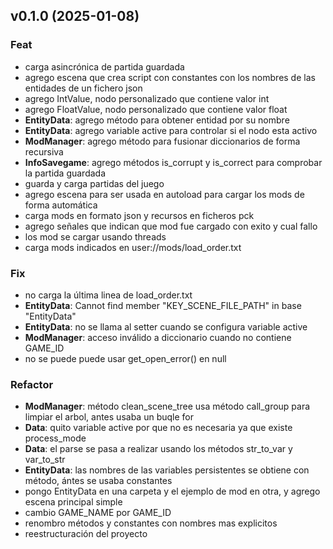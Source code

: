 ## v0.1.0 (2025-01-08)

### Feat

- carga asincrónica de partida guardada
- agrego escena que crea script con constantes con los nombres de las entidades de un fichero json
- agrego IntValue, nodo personalizado que contiene valor int
- agrego FloatValue, nodo personalizado que contiene valor float
- **EntityData**: agrego método para obtener entidad por su nombre
- **EntityData**: agrego variable active para controlar si el nodo esta activo
- **ModManager**: agrego método para fusionar diccionarios de forma recursiva
- **InfoSavegame**: agrego métodos is_corrupt y is_correct para comprobar la partida guardada
- guarda y carga partidas del juego
- agrego escena para ser usada en autoload para cargar los mods de forma automática
- carga mods en formato json y recursos en ficheros pck
- agrego señales que indican que mod fue cargado con exito y cual fallo
- los mod se cargar usando threads
- carga mods indicados en user://mods/load_order.txt

### Fix

- no carga la última linea de load_order.txt
- **EntityData**: Cannot find member "KEY_SCENE_FILE_PATH" in base "EntityData"
- **EntityData**: no se llama al setter cuando se configura variable active
- **ModManager**: acceso inválido a diccionario cuando no contiene GAME_ID
- no se puede puede usar get_open_error() en null

### Refactor

- **ModManager**: método clean_scene_tree usa método call_group para limpiar el arbol, antes usaba un buqle for
- **Data**: quito variable active por que no es necesaria ya que existe process_mode
- **Data**: el parse se pasa a realizar usando los métodos str_to_var y var_to_str
- **EntityData**: las nombres de las variables persistentes se obtiene con método, ántes se usaba constantes
- pongo EntityData en una carpeta y el ejemplo de mod en otra, y agrego escena principal simple
- cambio GAME_NAME por GAME_ID
- renombro métodos y constantes con nombres mas explicitos
- reestructuración del proyecto
